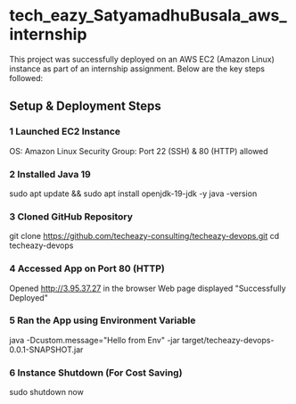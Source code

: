 # tech_eazy_SatyamadhuBusala_aws_internship
This project was successfully deployed on an AWS EC2 (Amazon Linux) instance as part of an internship assignment. Below are the key steps followed:
## Setup & Deployment Steps
### 1 Launched EC2 Instance
  OS: Amazon Linux 
  Security Group: Port 22 (SSH) & 80 (HTTP) allowed
### 2 Installed Java 19
sudo apt update && sudo apt install openjdk-19-jdk -y
java -version
### 3 Cloned GitHub Repository
git clone https://github.com/techeazy-consulting/techeazy-devops.git
cd techeazy-devops
### 4 Accessed App on Port 80 (HTTP)
Opened http://3.95.37.27 in the browser
Web page displayed "Successfully Deployed"
### 5 Ran the App using Environment Variable
java -Dcustom.message="Hello from Env" -jar target/techeazy-devops-0.0.1-SNAPSHOT.jar
### 6 Instance Shutdown (For Cost Saving)
sudo shutdown now
